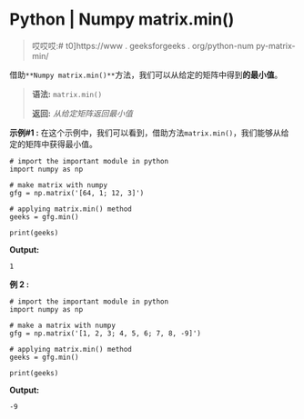 # Python | Numpy matrix.min()

> 哎哎哎:# t0]https://www . geeksforgeeks . org/python-num py-matrix-min/

借助`**Numpy matrix.min()**`方法，我们可以从给定的矩阵中得到**的最小值**。

> **语法:** `matrix.min()`
> 
> **返回:** *从给定矩阵返回最小值*

**示例#1 :**
在这个示例中，我们可以看到，借助方法`matrix.min()`，我们能够从给定的矩阵中获得最小值。

```
# import the important module in python
import numpy as np

# make matrix with numpy
gfg = np.matrix('[64, 1; 12, 3]')

# applying matrix.min() method
geeks = gfg.min()

print(geeks)
```

**Output:**

```
1

```

**例 2 :**

```
# import the important module in python
import numpy as np

# make a matrix with numpy
gfg = np.matrix('[1, 2, 3; 4, 5, 6; 7, 8, -9]')

# applying matrix.min() method
geeks = gfg.min()

print(geeks)
```

**Output:**

```
-9

```
